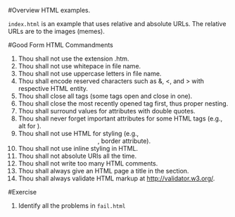 #Overview
HTML examples.

`index.html` is an example that uses relative and absolute URLs. The relative URLs are to the images (memes).

#Good Form HTML Commandments

1. Thou shall not use the extension .htm.
2. Thou shall not use whitepace in file name.
3. Thou shall not use uppercase letters in file name.
4. Thou shall encode reserved characters such as &, <, and > with respective HTML entity.
5. Thou shall close all tags (some tags open and close in one).
6. Thou shall close the most recently opened tag first, thus proper nesting.
7. Thou shall surround values for attributes with double quotes.
8. Thou shall never forget important attributes for some HTML tags (e.g., alt for <img>).
9. Thou shall not use HTML for styling (e.g., <center>, border attribute).
10. Thou shall not use inline styling in HTML.
11. Thou shall not absolute URIs all the time.
12. Thou shall not write too many HTML comments.
13. Thou shall always give an HTML page a title in the <head> section.
14. Thou shall always validate HTML markup at http://validator.w3.org/.

#Exercise
1. Identify all the problems in `fail.html`